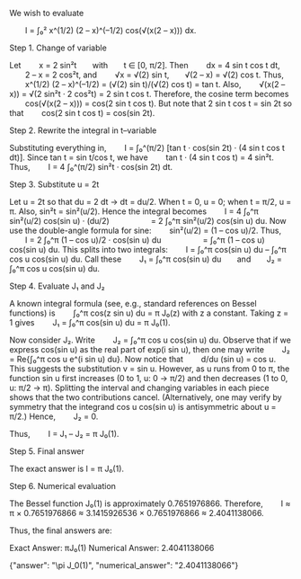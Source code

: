 We wish to evaluate

  I = ∫₀² x^(1/2) (2 – x)^(–1/2) cos(√(x(2 – x))) dx.

Step 1. Change of variable

Let
  x = 2 sin²t  with  t ∈ [0, π/2].
Then
  dx = 4 sin t cos t dt,
  2 – x = 2 cos²t,
and
  √x = √(2) sin t,  √(2 – x) = √(2) cos t.
Thus,
  x^(1/2) (2 – x)^(–1/2) = (√(2) sin t)/(√(2) cos t) = tan t.
Also,
  √(x(2 – x)) = √(2 sin²t · 2 cos²t) = 2 sin t cos t.
Therefore, the cosine term becomes
  cos(√(x(2 – x))) = cos(2 sin t cos t).
But note that 2 sin t cos t = sin 2t so that
  cos(2 sin t cos t) = cos(sin 2t).

Step 2. Rewrite the integral in t–variable

Substituting everything in,
  I = ∫₀^(π/2) [tan t · cos(sin 2t) · (4 sin t cos t dt)].
Since tan t = sin t/cos t, we have
  tan t · (4 sin t cos t) = 4 sin²t.
Thus,
  I = 4 ∫₀^(π/2) sin²t · cos(sin 2t) dt.

Step 3. Substitute u = 2t

Let u = 2t so that du = 2 dt → dt = du/2.
When t = 0, u = 0; when t = π/2, u = π.
Also, sin²t = sin²(u/2). Hence the integral becomes
  I = 4 ∫₀^π sin²(u/2) cos(sin u) · (du/2)
     = 2 ∫₀^π sin²(u/2) cos(sin u) du.
Now use the double-angle formula for sine:
  sin²(u/2) = (1 – cos u)/2.
Thus,
  I = 2 ∫₀^π (1 – cos u)/2 · cos(sin u) du
     = ∫₀^π (1 – cos u) cos(sin u) du.
This splits into two integrals:
  I = ∫₀^π cos(sin u) du – ∫₀^π cos u cos(sin u) du.
Call these
  J₁ = ∫₀^π cos(sin u) du  and  J₂ = ∫₀^π cos u cos(sin u) du.

Step 4. Evaluate J₁ and J₂

A known integral formula (see, e.g., standard references on Bessel functions) is
  ∫₀^π cos(z sin u) du = π J₀(z)
with z a constant. Taking z = 1 gives
  J₁ = ∫₀^π cos(sin u) du = π J₀(1).

Now consider J₂. Write
  J₂ = ∫₀^π cos u cos(sin u) du.
Observe that if we express cos(sin u) as the real part of exp(i sin u), then one may write
  J₂ = Re{∫₀^π cos u e^(i sin u) du}.
Now notice that
  d/du (sin u) = cos u.
This suggests the substitution v = sin u. However, as u runs from 0 to π, the function sin u first increases (0 to 1, u: 0 → π/2) and then decreases (1 to 0, u: π/2 → π). Splitting the interval and changing variables in each piece shows that the two contributions cancel. (Alternatively, one may verify by symmetry that the integrand cos u cos(sin u) is antisymmetric about u = π/2.) Hence,
  J₂ = 0.

Thus,
  I = J₁ – J₂ = π J₀(1).

Step 5. Final answer

The exact answer is I = π J₀(1).

Step 6. Numerical evaluation

The Bessel function J₀(1) is approximately 0.7651976866. Therefore,
  I ≈ π × 0.7651976866 ≈ 3.1415926536 × 0.7651976866 ≈ 2.4041138066.

Thus, the final answers are:

Exact Answer: πJ₀(1)
Numerical Answer: 2.4041138066

{"answer": "\\pi J_0(1)", "numerical_answer": "2.4041138066"}